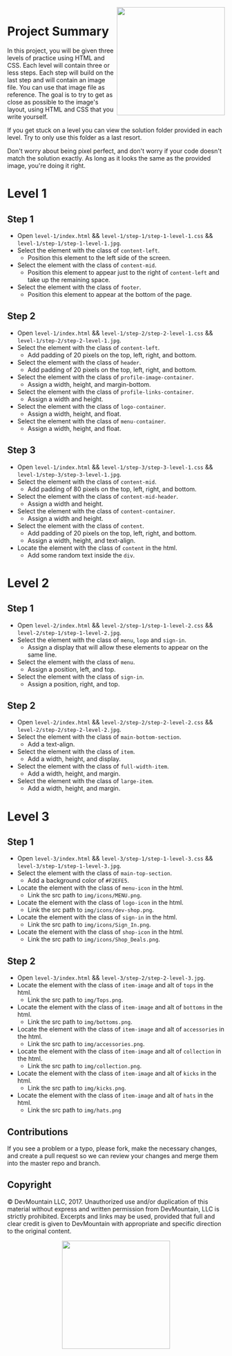 <img src="https://devmounta.in/img/logowhiteblue.png" width="250" align="right">

# Project Summary

In this project, you will be given three levels of practice using HTML and CSS. Each level will contain three or less steps. Each step will build on the last step and will contain an image file. You can use that image file as reference. The goal is to try to get as close as possible to the image's layout, using HTML and CSS that you write yourself.

If you get stuck on a level you can view the solution folder provided in each level. Try to only use this folder as a last resort.

Don't worry about being pixel perfect, and don't worry if your code doesn't match the solution exactly. As long as it looks the same as the provided image, you're doing it right.

# Level 1

## Step 1

* Open `level-1/index.html` && `level-1/step-1/step-1-level-1.css` && `level-1/step-1/step-1-level-1.jpg`.
* Select the element with the class of `content-left`.
  * Position this element to the left side of the screen.
* Select the element with the class of `content-mid`.
  * Position this element to appear just to the right of `content-left` and take up the remaining space.
* Select the element with the class of `footer`.
  * Position this element to appear at the bottom of the page.

## Step 2

* Open `level-1/index.html` && `level-1/step-2/step-2-level-1.css` && `level-1/step-2/step-2-level-1.jpg`.
* Select the element with the class of `content-left`.
  * Add padding of 20 pixels on the top, left, right, and bottom.
* Select the element with the class of `header`.
  * Add padding of 20 pixels on the top, left, right, and bottom.
* Select the element with the class of `profile-image-container`.
  * Assign a width, height, and margin-bottom.
* Select the element with the class of `profile-links-container`.
  * Assign a width and height.
* Select the element with the class of `logo-container`.
  * Assign a width, height, and float.
* Select the element with the class of `menu-container`.
  * Assign a width, height, and float.

## Step 3

* Open `level-1/index.html` && `level-1/step-3/step-3-level-1.css` && `level-1/step-3/step-3-level-1.jpg`.
* Select the element with the class of `content-mid`.
  * Add padding of 80 pixels on the top, left, right, and bottom.
* Select the element with the class of `content-mid-header`.
  * Assign a width and height.
* Select the element with the class of `content-container`.
  * Assign a width and height.
* Select the element with the class of `content`.
  * Add padding of 20 pixels on the top, left, right, and bottom.
  * Assign a width, height, and text-align.
* Locate the element with the class of `content` in the html.
  * Add some random text inside the `div`.

# Level 2

## Step 1

* Open `level-2/index.html` && `level-2/step-1/step-1-level-2.css` && `level-2/step-1/step-1-level-2.jpg`.
* Select the element with the class of `menu`, `logo` and `sign-in`.
  * Assign a display that will allow these elements to appear on the same line.
* Select the element with the class of `menu`.
  * Assign a position, left, and top.
* Select the element with the class of `sign-in`.
  * Assign a position, right, and top.

## Step 2

* Open `level-2/index.html` && `level-2/step-2/step-2-level-2.css` && `level-2/step-2/step-2-level-2.jpg`.
* Select the element with the class of `main-bottom-section`.
  * Add a text-align.
* Select the element with the class of `item`.
  * Add a width, height, and display.
* Select the element with the class of `full-width-item`.
  * Add a width, height, and margin.
* Select the element with the class of `large-item`.
  * Add a width, height, and margin.

# Level 3

## Step 1

* Open `level-3/index.html` && `level-3/step-1/step-1-level-3.css` && `level-3/step-1/step-1-level-3.jpg`.
* Select the element with the class of `main-top-section`.
  * Add a background color of `#F2EFE5`.
* Locate the element with the class of `menu-icon` in the html.
  * Link the src path to `img/icons/MENU.png`.
* Locate the element with the class of `logo-icon` in the html.
  * Link the src path to `img/icons/dev-shop.png`.
* Locate the element with the class of `sign-in` in the html.
  * Link the src path to `img/icons/Sign_In.png`.
* Locate the element with the class of `shop-icon` in the html.
  * Link the src path to `img/icons/Shop_Deals.png`.

## Step 2

* Open `level-3/index.html` && `level-3/step-2/step-2-level-3.jpg`.
* Locate the element with the class of `item-image` and alt of `tops` in the html.
  * Link the src path to `img/Tops.png`.
* Locate the element with the class of `item-image` and alt of `bottoms` in the html.
  * Link the src path to `img/bottoms.png`.
* Locate the element with the class of `item-image` and alt of `accessories` in the html.
  * Link the src path to `img/accessories.png`.
* Locate the element with the class of `item-image` and alt of `collection` in the html.
  * Link the src path to `img/collection.png`.
* Locate the element with the class of `item-image` and alt of `kicks` in the html.
  * Link the src path to `img/kicks.png`.
* Locate the element with the class of `item-image` and alt of `hats` in the html.
  * Link the src path to `img/hats.png`

## Contributions

If you see a problem or a typo, please fork, make the necessary changes, and create a pull request so we can review your changes and merge them into the master repo and branch.

## Copyright

© DevMountain LLC, 2017. Unauthorized use and/or duplication of this material without express and written permission from DevMountain, LLC is strictly prohibited. Excerpts and links may be used, provided that full and clear credit is given to DevMountain with appropriate and specific direction to the original content.

<p align="center">
<img src="https://devmounta.in/img/logowhiteblue.png" width="250">
</p>
